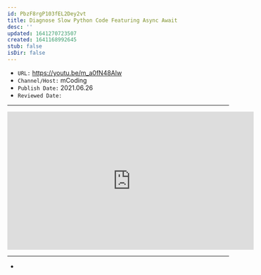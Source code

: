 ```yaml
---
id: PbzF8rgP103fEL2Dey2vt
title: Diagnose Slow Python Code Featuring Async Await
desc: ''
updated: 1641270723507
created: 1641168992645
stub: false
isDir: false
---
```


- `URL:` <https://youtu.be/m_a0fN48Alw>
- `Channel/Host:` mCoding
- `Publish Date:` 2021.06.26
- `Reviewed Date:` 

---

<center><iframe width="560" height="315" src="https://www.youtube.com/embed/m_a0fN48Alw" frameborder="0" allow="accelerometer; autoplay; encrypted-media; gyroscope; picture-in-picture" allowfullscreen></iframe></center>

---

-

